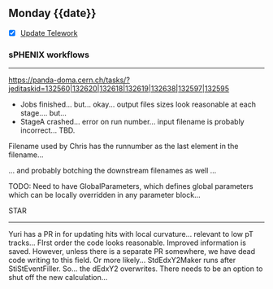 ## Monday {{date}}

- [x] [Update Telework](https://docs.google.com/spreadsheets/d/16AZZBiKL1s6eGgH2KFiJPnD8-TjRsC0HYy4Qdmbr358/edit#gid=0)

### sPHENIX workflows
------------------

https://panda-doma.cern.ch/tasks/?jeditaskid=132560|132620|132618|132619|132638|132597|132595

- Jobs finished... but...  okay... output files sizes look reasonable at each stage....     but...
- StageA crashed... error on run number... input filename is probably incorrect... TBD.

Filename used by Chris has the runnumber as the last element in the filename...

... and probably botching the downstream filenames as well ...

TODO: Need to have GlobalParameters, which defines global parameters which can be locally overridden in any parameter block...

STAR 

--------------------------

Yuri has a PR in for updating hits with local curvature... relevant to low pT tracks... FIrst order the code looks reasonable.   Improved information is saved.  However, unless there is a separate PR somewhere, we have dead code writing to this field.  Or more likely... StdEdxY2Maker runs after StiStEventFiller.  So... the dEdxY2 overwrites.  There needs to be an option to shut off the new calculation... 